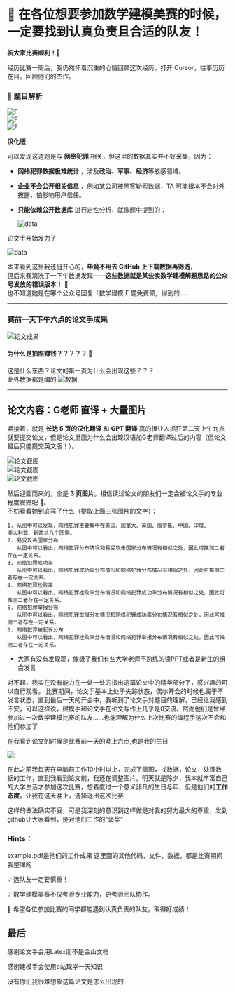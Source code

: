 # 🎯 在各位想要参加数学建模美赛的时候，一定要找到认真负责且合适的队友！  
**祝大家比赛顺利！🎉**
 

经历比赛一周后，我仍然怀着沉重的心情回顾这次经历。打开 Cursor，往事历历在目。回顾他们的杰作。

### 📌 题目解析  

![F](Last_piece_of_shit/Pic/2972747edcd4f9cfe31b5a923837c86.jpg)  
![F](Last_piece_of_shit/Pic/724b794fc7f7871b37e9781ed22495a.jpg)  
![F](Last_piece_of_shit/Pic/acb5098103485b8fdeaf1297efaf4aa.jpg)  

**汉化版**  

可以发现这道题是与 **网络犯罪** 相关，但这里的数据其实并不好采集，因为：  

- **网络犯罪数据极难统计** ，涉及**政治、军事、经济**等敏感领域。  
- **企业不会公开相关信息** ，例如某公司被黑客勒索数据，TA 可能根本不会对外披露，怕影响用户信任。  
- **只能依赖公开数据库**  进行定性分析，就像题中提到的：  

  ![data](Last_piece_of_shit/Pic/data.png)

  

论文手开始发力了  

![data](Last_piece_of_shit/Pic/image1.png)  

本来看到这里我还挺开心的，**毕竟不用去 GitHub 上下载数据再筛选**，  
但后来我清洗了一下午数据发现——**这些数据就是某些卖数学建模解题思路的公众号发放的错误版本！** 🫠  
也不知道她是在哪个公众号回复「数学建模 F 题免费领」得到的……

---

### 赛前一天下午六点的论文手成果  

![论文成果](Last_piece_of_shit/Pic/tittle.png)  

####  **为什么是拍照赚钱？？？？？** 🤨  
这是什么东西？论文的第一页为什么会出现这些？？？  
此外数据都是编的
![数据](Last_piece_of_shit/Pic/image2.png)  

---

## 论文内容：G老师 直译 + 大量图片  

紧接着，就是 **长达 5 页的汉化翻译** 和 **GPT 翻译**
真的很让人抓狂第二天上午九点就要提交论文，但是论文里面为什么会出现汉语加G老师翻译过后的内容（但论文最后只能提交英文版！）。  

![论文截图](Last_piece_of_shit/Pic/image3.png)  
![论文截图](Last_piece_of_shit/Pic/image4.png)  
![论文截图](Last_piece_of_shit/Pic/image6.png)  

然后迎面而来的，全是 **3 页图片**。相信读过论文的朋友们一定会被论文手的专业程度震撼吧 🫣。  
不妨看看她到底写了什么（提取上面三张图片的文字）：

```plaintext
1. 从图中可以发现，网络犯罪主要集中在美国、加拿大、英国、俄罗斯、中国、印度、
澳大利亚、新西兰八个国家。
2. 易受攻击国家分布
   从图中可以看出，网络犯罪分布情况和易受攻击国家分布情况有相似之处，因此可推测二者存在一定关系。
3. 网络犯罪成功率
   从图中可以看出，网络犯罪成功率分布情况和网络犯罪分布情况有相似之处，因此可推测二者存在一定关系。
4. 网络犯罪挫败率
   从图中可以看出，网络犯罪挫败率分布情况和网络犯罪成功率分布情况有相似之处，因此可推测二者存在一定关系。
5. 网络犯罪举报分布
   从图中可以看出，网络犯罪举报分布情况和网络犯罪成功率分布情况有相似之处，因此可推测二者存在一定关系。
6. 网络犯罪被起诉分布
   从图中可以看出，网络犯罪挫败率分布情况和网络犯罪举报分布情况有相似之处，因此可推测二者存在一定关系。
```
* 大家有没有发现耶，像极了我们有些大学老师不熟练的读PPT或者是新生的组会发言


对不起，我实在没有能力在一处一处的指出这篇论文中的精华部分了，感兴趣的可以自行观看。
比赛期间，论文手基本上处于失踪状态，偶尔开会的时候也属于不发言状态，直到最后一天的开会中，我听到了论文手对题目的理解，已经让我感到不安，可以这样说，建模手和论文手在论文写作上几乎是0交流。然而他们是曾经参加过一次数学建模比赛的队友......也能理解为什么上次比赛的编程手这次不会和他们参加了

在我看到论文的时候是比赛前一天的晚上六点,也是我的生日

![](Last_piece_of_shit\Pic\image5.png)

在此之前我每天在电脑前工作10小时以上，完成了画图，找数据，论文，处理数据的工作，直到我看到论文前，我还在调整图片。明天就是除夕，我本就丰富自己的大学生活才参加这次比赛，想着度过一个意义非凡的生日与年，但是他们的**工作态度**，让我在这天晚上，选择退出这次比赛


这样的做法确实不妥，可是我深刻的意识到这样做是对我的努力最大的尊重，发到github让大家看到，是对他们工作的"褒奖"

### Hints：
example.pdf是他们的工作成果
这里面的其他代码，文件，数据，都是比赛期间我整理的


💡 选队友一定要慎重！

💡 数学建模美赛不仅考验专业能力，更考验团队协作。

🎯 希望各位参加比赛的同学都能遇到认真负责的队友，取得好成绩！

## 最后

感谢论文手会用Latex而不是金山文档

感谢建模手会使用b站现学一天知识

没有你们我很难想象这篇论文是怎么出现的
